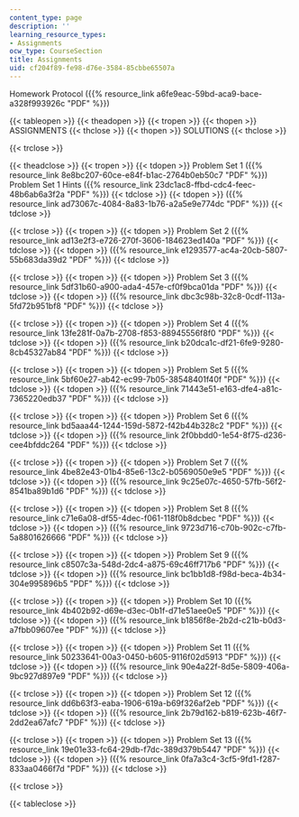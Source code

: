 ```yaml
---
content_type: page
description: ''
learning_resource_types:
- Assignments
ocw_type: CourseSection
title: Assignments
uid: cf204f89-fe98-d76e-3584-85cbbe65507a
---
```


Homework Protocol ({{% resource_link a6fe9eac-59bd-aca9-bace-a328f993926c "PDF" %}})

{{< tableopen >}}
{{< theadopen >}}
{{< tropen >}}
{{< thopen >}}
ASSIGNMENTS
{{< thclose >}}
{{< thopen >}}
SOLUTIONS
{{< thclose >}}

{{< trclose >}}

{{< theadclose >}}
{{< tropen >}}
{{< tdopen >}}
Problem Set 1 ({{% resource_link 8e8bc207-60ce-e84f-b1ac-2764b0eb50c7 "PDF" %}})  
Problem Set 1 Hints ({{% resource_link 23dc1ac8-ffbd-cdc4-feec-48b6ab6a3f2a "PDF" %}})
{{< tdclose >}}
{{< tdopen >}}
({{% resource_link ad73067c-4084-8a83-1b76-a2a5e9e774dc "PDF" %}})
{{< tdclose >}}

{{< trclose >}}
{{< tropen >}}
{{< tdopen >}}
Problem Set 2 ({{% resource_link ad13e2f3-e726-270f-3606-184623ed140a "PDF" %}})
{{< tdclose >}}
{{< tdopen >}}
({{% resource_link e1293577-ac4a-20cb-5807-55b683da39d2 "PDF" %}})
{{< tdclose >}}

{{< trclose >}}
{{< tropen >}}
{{< tdopen >}}
Problem Set 3 ({{% resource_link 5df31b60-a900-ada4-457e-cf0f9bca01da "PDF" %}})
{{< tdclose >}}
{{< tdopen >}}
({{% resource_link dbc3c98b-32c8-0cdf-113a-5fd72b951bf8 "PDF" %}})
{{< tdclose >}}

{{< trclose >}}
{{< tropen >}}
{{< tdopen >}}
Problem Set 4 ({{% resource_link 13fe281f-0a7b-2708-f853-88945556f8f0 "PDF" %}})
{{< tdclose >}}
{{< tdopen >}}
({{% resource_link b20dca1c-df21-6fe9-9280-8cb45327ab84 "PDF" %}})
{{< tdclose >}}

{{< trclose >}}
{{< tropen >}}
{{< tdopen >}}
Problem Set 5 ({{% resource_link 5bf60e27-ab42-ec99-7b05-38548401f40f "PDF" %}})
{{< tdclose >}}
{{< tdopen >}}
({{% resource_link 71443e51-e163-dfe4-a81c-7365220edb37 "PDF" %}})
{{< tdclose >}}

{{< trclose >}}
{{< tropen >}}
{{< tdopen >}}
Problem Set 6 ({{% resource_link bd5aaa44-1244-159d-5872-f42b44b328c2 "PDF" %}})
{{< tdclose >}}
{{< tdopen >}}
({{% resource_link 2f0bbdd0-1e54-8f75-d236-cee4bfddc264 "PDF" %}})
{{< tdclose >}}

{{< trclose >}}
{{< tropen >}}
{{< tdopen >}}
Problem Set 7 ({{% resource_link 4be82e43-01b4-85e6-13c2-b0569050e9e5 "PDF" %}})
{{< tdclose >}}
{{< tdopen >}}
({{% resource_link 9c25e07c-4650-57fb-56f2-8541ba89b1d6 "PDF" %}})
{{< tdclose >}}

{{< trclose >}}
{{< tropen >}}
{{< tdopen >}}
Problem Set 8 ({{% resource_link c71e6a08-df55-4dec-f061-118f0b8dcbec "PDF" %}})
{{< tdclose >}}
{{< tdopen >}}
({{% resource_link 9723d716-c70b-902c-c7fb-5a8801626666 "PDF" %}})
{{< tdclose >}}

{{< trclose >}}
{{< tropen >}}
{{< tdopen >}}
Problem Set 9 ({{% resource_link c8507c3a-548d-2dc4-a875-69c46ff717b6 "PDF" %}})
{{< tdclose >}}
{{< tdopen >}}
({{% resource_link bc1bb1d8-f98d-beca-4b34-304e995896b5 "PDF" %}})
{{< tdclose >}}

{{< trclose >}}
{{< tropen >}}
{{< tdopen >}}
Problem Set 10 ({{% resource_link 4b402b92-d69e-d3ec-0b1f-d71e51aee0e5 "PDF" %}})
{{< tdclose >}}
{{< tdopen >}}
({{% resource_link b1856f8e-2b2d-c21b-b0d3-a7fbb09607ee "PDF" %}})
{{< tdclose >}}

{{< trclose >}}
{{< tropen >}}
{{< tdopen >}}
Problem Set 11 ({{% resource_link 50233641-00a3-0450-b605-9116f02d5913 "PDF" %}})
{{< tdclose >}}
{{< tdopen >}}
({{% resource_link 90e4a22f-8d5e-5809-406a-9bc927d897e9 "PDF" %}})
{{< tdclose >}}

{{< trclose >}}
{{< tropen >}}
{{< tdopen >}}
Problem Set 12 ({{% resource_link dd6b63f3-eaba-1906-619a-b69f326af2eb "PDF" %}})
{{< tdclose >}}
{{< tdopen >}}
({{% resource_link 2b79d162-b819-623b-46f7-2dd2ea67afc7 "PDF" %}})
{{< tdclose >}}

{{< trclose >}}
{{< tropen >}}
{{< tdopen >}}
Problem Set 13 ({{% resource_link 19e01e33-fc64-29db-f7dc-389d379b5447 "PDF" %}})
{{< tdclose >}}
{{< tdopen >}}
({{% resource_link 0fa7a3c4-3cf5-9fd1-f287-833aa0466f7d "PDF" %}})
{{< tdclose >}}

{{< trclose >}}

{{< tableclose >}}